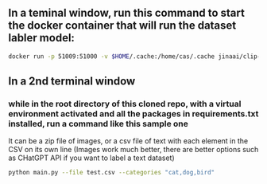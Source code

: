 ## In a teminal window, run this command to start the docker container that will run the dataset labler model:
```bash
docker run -p 51009:51000 -v $HOME/.cache:/home/cas/.cache jinaai/clip-server
```

## In a 2nd terminal window 
### while in the root directory of this cloned repo, with a virtual environment activated and all the packages in requirements.txt installed, run a command like this sample one

It can be a zip file of images, or a csv file of text with each element in the CSV on its own line 
(Images work much better, there are better options such as CHatGPT API if you want to label a text dataset) 
```bash
python main.py --file test.csv --categories "cat,dog,bird"
```
